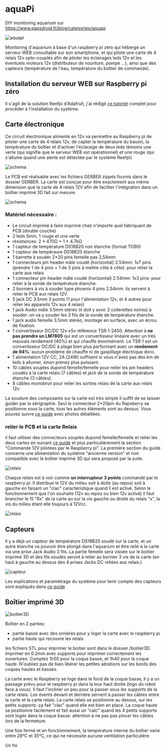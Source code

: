 # aquaPi
DIY monitoring aquarium sur https://www.papsdroid.fr/blog/categories/aquapi

![aquapi](_docs/aquapi.jpg)

Monitoring d'aquarium à base d'un raspberry pi zéro qui héberge un serveur WEB consultable sur son smartphone, et qui pilote une carte de 4 relais 12v opto-couplés  afin de piloter les éclairages leds 12v et les éventuels moteurs 12v (distributeur de nouriture, pompe ...), ainsi que des capteurs (température de l'eau, température du boîtier de commande).

## Installation du serveur WEB sur Raspberry pi zéro

Il s'agit de la solution Reefpi d'Adafruit, j'ai rédigé [ce tutoriel](https://www.papsdroid.fr/post/aquapi-diy-monitoring-aquarium) complet pour procéder à l'installation du système.

## Carte électronique

Ce circuit électronique alimenté en 12v va permettre au Raspberry pi de piloter une carte de 4 relais 12v, de capter la température du bassin, la température du boîtier et d'activer l'éclaraige de deux leds témoins une verte (qui signifie que le serveur WEB est opérationnel) et une rouge (qui s'allume quand une alerte est détectée par le système Reefpi)

![schema](_docs/kicad_aquapi_v2.png)

Le PCB est réalisable avec les fichiers GERBER zippés fournis dans le dossier GERBER.
La carte est conçue pour être exactement aux même dimension que la carte de 4 relais 12V afin de faciliter l'intégration dans un boîtier imprimé 3D fait sur mesure.

![schema](_docs/Kicad_aquapi_PCBv2.png)

### Matériel nécessaire :

* Le circuit imprimé à faire imprimé chez n'importe quel fabriquant de PCB (double couche)
* 2 leds 5mm, 1 rouge et une verte
* résistances: 2 * 470Ω + 1 * 4.7kΩ
* 1 capteur de température DS18B20 non étanche (format TO90)
* 1 capteur de tempéraure DS18B20 étanche
* 1 barrette à souder  2*20 pins femelle pas 2,54mm
* 1 connecteurs pin header mâle coudé (horizontal) 2.54mm: 1x7 pins (prendre 1 de 4 pins + 1 de 3 pins à mettre côte à côte): pour relier la carte aux relais
* 1 connecteur pin header mâle coudé (horizontal) 2.54mm: 1x3 pins: pour relier à la sonde de température étanche.
* 2 borniers à vis à souder type phoenix 4 pins 2.54mm: ils servent à relier le PCB aux relais 12V.
* 5 jack DC 3.5mm 3 points (1 pour l'alimentation 12v, et 4 autres pour relier les appareils 12v aux 4 relais)
* 1 jack Audio mâle 3.5mm stéréo (il doit y avoir 2 collerettes noires) à souder: on va y souder les 3 fils de la sonde de température étanche.
* 1 jack audio femelle 3.5mm stéréo, montage en surface, avec un écrou de fixation.
* 1 convertisseur DC/DC 12v->5v référence TSR 1-2450. Attention à **ne pas prendre un LM7805** qui est un convertisseur linéaire avec un très mauvais rendement (40%) et qui chauffe énormément. Le TSR 1 est un convertisseur DC/DC à plage bien plus performant avec un **rendement de 94%**: aucun problème de chauffe ni de gaspillage électrique donc.
* 1 alimentation 12V CC, 2A (24W) suffisent si vous n'avez pas des km de leds à allumer, sinon prenez plus puissant.
* 10 câbles souples dupond femelle/femelle pour relier les pin headers coudés à la carte relais (7 câbles) et jack de la sonde de température étanche (3 câbles).
* 8 câbles monobrun pour relier les sorties relais de la carte aux relais 12v.

La soudure des composants sur la carte est très simple il suffit de se laisser guider par la sérigraphie. Seul le connecteur 2*20pin du Rapsberry se positionne sous la carte, tous les autres éléments sont au dessus. Vous pouvez suivre [ce guide](https://www.papsdroid.fr/post/aquapi-monitiring-diy-aquarium-cmv2) avec photos détaillées.

### relier le PCB et la carte Relais
il faut utiliser des connecteurs souples dupond femelle/femelle et relier les deux cartes en suivant [ce guide](https://www.papsdroid.fr/post/aquapi-diy-monitoring-aquarium-alimentations) et plus particulièrement la section "Commande 12V pilotées par le Raspberry pi". La première section du guide concerne une alimentation du système "ancienne version" et non compatible avec le boîtier imprimé 3D qui sera proposé par la suite.

![relais](_docs/relais01.jpg)

Chaque relais est à voir comme **un interrupteur 3 points** commandé par le raspberry pi. Il distribue le 12V du milieu soit à doite (au repos) soit à gauche en faisant un "clac" caractéristique quand il est activé. Selon le fonctionnement que l'on souhaite (12v au repos ou bien 12v activé) il faut brancher le fil "Rx" de la carte au sur la vis gauche ou droite du relais "x", la vis du milieu étant elle toujours à 12Vcc.

![relais](_docs/relais02.jpg)

## Capteurs

Il y a déjà un capteur de température DS18B20 soudé sur la carte, et un autre étanche va pouvoir être plongé dans l'aquarium et être relié à la carte via une prise Jack Audio 3 fils. La partie femelle sera vissée sur le boitier imprimé 3D et des fils soudés seront à relier au bornier 3 vis de la carte (en haut à gauche au dessus des 4 prises Jacks DC reliées aux relais.)

![capteur](_docs/capteurTemp.png)

Les explications et paramétrage du système pour tenir compte des capteurs sont expliqués dans [ce guide](https://www.papsdroid.fr/post/aquapi-diy-monitoring-aquarium-les-capteurs)

## Boîtier imprimé 3D

![boitier3D](_docs/boitier3D_01_web.png)

Boîtier en 2 parties: 
* partie basse avec des ornières pour y loger la carte avec le raspberry pi
* partie haute qui recouvre les relais

les fichiers STL pour imprimer le boitier sont dans le dossier /boitier3D. Imprimer en 0.2mm avec supports pour imprimer correctement les ouvertures. Comptez 1h50 pour la coque basse, et 1h40 pour la coque haute. N'oubliez pas de bien libérer les petites aérations sur les bords des coques hautes et basses.

La carte avec le Raspberry se loge dans le fond de la coque basse, il y a un passage prévu pour le raspberry pi dans la tour haut droite (logo du robot face à vous). Il faut l'incliner un peu pour la passer sous les supports de la carte relais. Les évents devant et derrière servent à passer les câbles entre la carte et la carte relais. La carte relais se positionne au dessus, sur les petits supports: ça fait "clac" quand elle est bien en place.
La coque haute se positionne facilement et fait aussi un "calc" quand les 4 petits supports sont logés dans la coque basse: attention à ne pas pas pincer les câbles lors de la fermeture.

Une fois fermé et en fonctionnement, la température interne du boîtier varie entre 28°C et 35°C, ce qui ne nécessite aucune ventilation particulière.

Un foi

